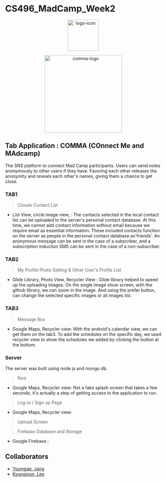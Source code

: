 # CS496_MadCamp_Week2


<p align="center">
<img src="https://i.ibb.co/XDVgH3P/logo-icon.png" alt="logo-icon" border="0" width="100">
</p>
<p align="center">
<img src="https://i.ibb.co/2FwzZ3F/comma-logo.png" alt="comma-logo" border="0" width="250">
</p>


## Tab Application : COMMA (COnnect Me and MAdcamp)
The SNS platform to connect Mad Camp participants. Users can send notes anonymously to other users if they have. Favoring each other releases the anonymity and reveals each other's names, giving them a chance to get close.


### TAB1

> Cloude Contact List

* List View, circle image view,  : The contacts selected in the local contact list can be uploaded to the server's personal contact database. At this time, we cannot add contact information without email because we require email as essential information. These included contacts function on the server as people in the personal contact database as'friends'. An anonymous message can be sent in the case of a subscriber, and a subscription induction SMS can be sent in the case of a non-subscriber.

### TAB2

> My Profile Photo Setting & Other User's Profile List

* Glide Library, Photo View, Recycler View : Glide library helped to speed up the uploading images. 
On the single image show screen, with the github library, we can zoom in the image. And using the prefer button, can change the selected specific images or all images list.


### TAB3

> Message Box

* Google Maps, Recycler view: With the android's calendar view, we can get them on the tab3. To add the schedules on the specific day, we used recycler view to show the schedules we added by clicking the button at the bottom. 


### Server

The server was built using node js and mongo db.

> Nod
* Google Maps, Recycler view: Not a fake splash screen that takes a few seconds, it's actually a step of getting access to the application to run.

> Log-in / Sign up Page
* Google Maps, Recycler view: 

> Upload Screen

> Firebase Database and Storage
* Google Firebase : 





## Collaborators
* [Youngjae, Jang](https://github.com/youngjae99)
* [Kyungjoon, Lee](https://github.com/oct301)
